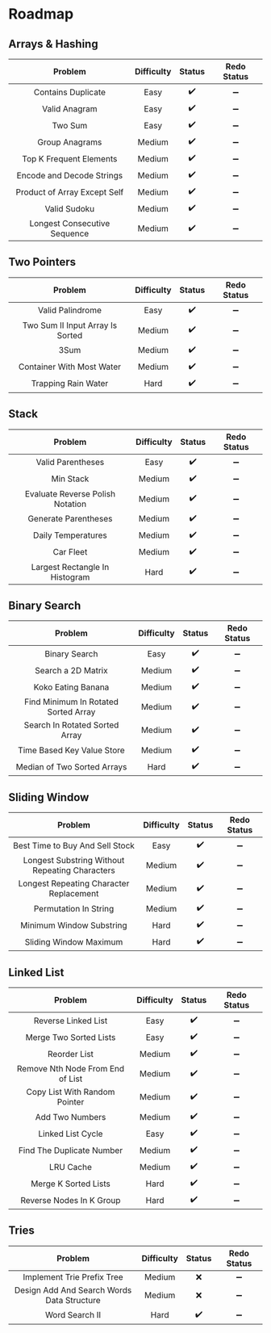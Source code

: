 # Roadmap

## Arrays & Hashing

|            **Problem**      |**Difficulty**|      **Status**     |   **Redo Status**   |
|:----------------------------:|:----------:|:--------------------:|:-------------------:|
|      Contains Duplicate      |    Easy    |  :heavy_check_mark:  |  :heavy_minus_sign: |
|         Valid Anagram        |    Easy    |  :heavy_check_mark:  |  :heavy_minus_sign: |
|            Two Sum           |    Easy    |  :heavy_check_mark:  |  :heavy_minus_sign: |
|        Group Anagrams        |   Medium   |  :heavy_check_mark:  |  :heavy_minus_sign: |
|    Top K Frequent Elements   |   Medium   |  :heavy_check_mark:  |  :heavy_minus_sign: |
|   Encode and Decode Strings  |   Medium   |  :heavy_check_mark:  |  :heavy_minus_sign: |
| Product of Array Except Self |   Medium   |  :heavy_check_mark:  |  :heavy_minus_sign: |
|         Valid Sudoku         |   Medium   |  :heavy_check_mark:  |  :heavy_minus_sign: |
| Longest Consecutive Sequence |   Medium   |  :heavy_check_mark:  |  :heavy_minus_sign: |

## Two Pointers

|            **Problem**      |**Difficulty**|      **Status**     |   **Redo Status**   |
|:----------------------------:|:----------:|:--------------------:|:-------------------:|
|      Valid Palindrome     |    Easy    |  :heavy_check_mark:  |  :heavy_minus_sign: |
|Two Sum II Input Array Is Sorted|    Medium   |  :heavy_check_mark:  |  :heavy_minus_sign: |
|            3Sum           |    Medium    |  :heavy_check_mark:  |  :heavy_minus_sign: |
| Container With Most Water |   Medium   |  :heavy_check_mark:  |  :heavy_minus_sign: |
|    Trapping Rain Water   |   Hard   |  :heavy_check_mark:  |  :heavy_minus_sign: |

## Stack

|            **Problem**      |**Difficulty**|      **Status**     |   **Redo Status**   |
|:----------------------------:|:----------:|:--------------------:|:-------------------:|
|      Valid Parentheses      |    Easy    |  :heavy_check_mark:  |  :heavy_minus_sign: |
|         Min Stack        |    Medium     |  :heavy_check_mark:  |  :heavy_minus_sign: |
|Evaluate Reverse Polish Notation|    Medium     |  :heavy_check_mark:  |  :heavy_minus_sign: |
|     Generate Parentheses     |   Medium   |  :heavy_check_mark:  |  :heavy_minus_sign: |
|    Daily Temperatures  |   Medium   |  :heavy_check_mark:  |  :heavy_minus_sign: |
|          Car Fleet         |   Medium   |  :heavy_check_mark:  |  :heavy_minus_sign: |
| Largest Rectangle In Histogram |   Hard   |  :heavy_check_mark:  |  :heavy_minus_sign: |

## Binary Search

|            **Problem**      |**Difficulty**|      **Status**     |   **Redo Status**   |
|:----------------------------:|:----------:|:--------------------:|:-------------------:|
|      Binary Search           |    Easy    |  :heavy_check_mark:  |  :heavy_minus_sign: |
|    Search a 2D Matrix        |    Medium    |  :heavy_check_mark:  |  :heavy_minus_sign: |
|      Koko Eating Banana      |    Medium    |  :heavy_check_mark:  |  :heavy_minus_sign: |
|Find Minimum In Rotated Sorted Array| Medium |  :heavy_check_mark:  |  :heavy_minus_sign: |
|Search In Rotated Sorted Array|   Medium   |  :heavy_check_mark:  |  :heavy_minus_sign: |
|Time Based Key Value Store    |   Medium   |  :heavy_check_mark:  |  :heavy_minus_sign: |
|Median of Two Sorted Arrays|   Hard   |  :heavy_check_mark:  |  :heavy_minus_sign: |

## Sliding Window

|            **Problem**      |**Difficulty**|      **Status**     |   **Redo Status**   |
|:----------------------------:|:----------:|:--------------------:|:-------------------:|
|Best Time to Buy And Sell Stock|    Easy    |  :heavy_check_mark:  |  :heavy_minus_sign: |
|Longest Substring Without Repeating Characters|Medium|:heavy_check_mark:|:heavy_minus_sign:|
|Longest Repeating Character Replacement|Medium|  :heavy_check_mark:  |  :heavy_minus_sign: |
|    Permutation In String     |   Medium   |  :heavy_check_mark:  |  :heavy_minus_sign: |
|  Minimum Window Substring  |   Hard   |  :heavy_check_mark:  |  :heavy_minus_sign: |
| Sliding Window Maximum |   Hard   |  :heavy_check_mark:  |  :heavy_minus_sign: |

## Linked List

|            **Problem**      |**Difficulty**|      **Status**     |   **Redo Status**   |
|:----------------------------:|:----------:|:--------------------:|:-------------------:|
|    Reverse Linked List       |    Easy    |  :heavy_check_mark:  |  :heavy_minus_sign: |
|  Merge Two Sorted Lists      |    Easy    |  :heavy_check_mark:  |  :heavy_minus_sign: |
|       Reorder List           |    Medium    |  :heavy_check_mark:  |  :heavy_minus_sign: |
|Remove Nth Node From End of List|   Medium   |  :heavy_check_mark:  |  :heavy_minus_sign: |
| Copy List With Random Pointer |   Medium   |  :heavy_check_mark:  |  :heavy_minus_sign: |
| Add Two Numbers              |   Medium   |  :heavy_check_mark:  |  :heavy_minus_sign: |
| Linked List Cycle            |   Easy   |  :heavy_check_mark:  |  :heavy_minus_sign: |
|  Find The Duplicate Number   |   Medium   |  :heavy_check_mark:  |  :heavy_minus_sign: |
| LRU Cache                    |   Medium   |  :heavy_check_mark:  |  :heavy_minus_sign: |
| Merge K Sorted Lists         |   Hard     |  :heavy_check_mark:  |  :heavy_minus_sign: |
| Reverse Nodes In K Group     |   Hard    |  :heavy_check_mark:  |  :heavy_minus_sign: |

## Tries

|            **Problem**      |**Difficulty**|      **Status**     |   **Redo Status**   |
|:----------------------------:|:----------:|:--------------------:|:-------------------:|
|Implement Trie Prefix Tree|    Medium    |  :x:  |  :heavy_minus_sign: |
|Design Add And Search Words Data Structure|Medium|:x:|  :heavy_minus_sign: |
|Word Search II             |    Hard     |  :heavy_check_mark:  |  :heavy_minus_sign: |